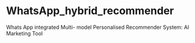 # WhatsApp_hybrid_recommender
Whats App integrated Multi- model Personalised Recommender System: AI Marketing Tool
